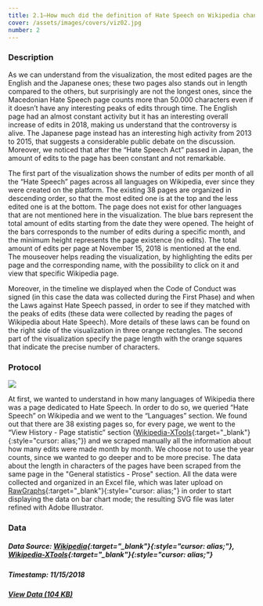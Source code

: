 ```yaml
---
title: 2.1—How much did the definition of Hate Speech on Wikipedia change over time?
cover: /assets/images/covers/viz02.jpg
number: 2
---
```


### Description 

As we can understand from the visualization, the most edited pages are the English and the Japanese ones; these two pages also stands out in length compared to the others, but surprisingly are not the longest ones, since the Macedonian Hate Speech page counts more than 50.000 characters even if it doesn’t have any interesting peaks of edits through time.
The English page had an almost constant activity but it has an interesting overall increase of edits in 2018, making us understand that the controversy is alive.
The Japanese page instead has an interesting high activity from 2013 to 2015, that suggests a considerable public debate on the discussion. Moreover, we noticed that after the “Hate Speech Act” passed in Japan, the amount of edits to the page has been constant and not remarkable.

The first part of the visualization shows the number of edits per month of all the “Hate Speech” pages across all languages on Wikipedia, ever since they were created on the platform. The existing 38 pages are organized in descending order, so that the most edited one is at the top and the less edited one is at the bottom. The page does not exist for other languages that are not mentioned here in the visualization. The blue bars represent the total amount of edits starting  from the date they were opened. The height of the bars corresponds to the number of edits during a specific month, and the minimum height represents the page existence (no edits). The total amount of edits per page at November 15, 2018 is mentioned at the end. The mouseover helps reading the visualization, by highlighting the edits per page and the corresponding name, with the possibility to click on it and view that specific Wikipedia page.

Moreover, in the timeline we displayed when the Code of Conduct was signed (in this case the data was collected during the First Phase) and when the Laws against Hate Speech passed, in order to see if they matched with the peaks of edits (these data were collected by reading the pages of Wikipedia about Hate Speech). More details of these laws can be found on the right side of the visualization in three orange rectangles. The second part of the visualization specify the page length with the orange squares that indicate the precise number of characters. 


### Protocol
<img src="{{ '/assets/images/protocols/protocol-02.png' | relative_path }}">

At first, we wanted to understand in how many languages of Wikipedia there was a page dedicated to Hate Speech. In order to do so, we queried “Hate Speech” on Wikipedia and we went to the “Languages” section. We found out that there are 38 existing pages so, for every page, we went to the “View History - Page statistic” section ([Wikipedia-XTools](https://xtools.wmflabs.org/){:target="_blank"}{:style="cursor: alias;"}) and we scraped manually all the information about how many edits were made month by month. We choose not to use the year counts, since we wanted to go deeper and to be more precise. The data about the length in characters of the pages have been scraped from the same page in the "General statistics - Prose" section. All the data were collected and organized in an Excel file, which was later upload on [RawGraphs](https://rawgraphs.io/){:target="_blank"}{:style="cursor: alias;"} in order to start displaying the data on bar chart mode; the resulting SVG file was later refined with Adobe Illustrator.


### Data
##### Data Source: [Wikipedia](https://en.wikipedia.org/wiki/Main_Page){:target="_blank"}{:style="cursor: alias;"}, [Wikipedia-XTools](https://xtools.wmflabs.org/){:target="_blank"}{:style="cursor: alias;"}
##### Timestamp: 11/15/2018
##### [View Data (104 KB)](/assets/datasets/2.1.xlsx)
